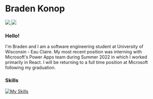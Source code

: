 <h1>Braden Konop</h1>
<div>
  <a href="https://www.linkedin.com/in/braden-konop/" rel="nofollow">
    <img src="https://img.shields.io/badge/LinkedIn-0077B5?style=for-the-badge&logo=linkedin&logoColor=white" />
  </a>
  <a href="https://codepen.io/bkonop" rel="nofollow">
    <img src="https://img.shields.io/badge/Codepen-000000?style=for-the-badge&logo=codepen&logoColor=white" />
  </a>
</div>
<h3>Hello!</h3>
<p>I'm Braden and I am a software engineering student at University of Wisconsin - Eau Claire. My most recent position was interning with Microsoft's Power Apps team during Summer 2022 in which I worked primarily in React. I will be returning to a full time position at Microsoft following my graduation.</p>
<h3>Skills</h3> 

[![My Skills](https://skillicons.dev/icons?i=js,ts,css,html,py,java,react,nodejs,tailwind,mongodb,&perline=5)](https://skillicons.dev)
